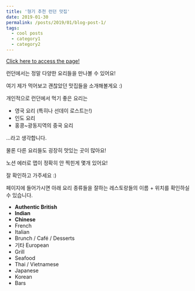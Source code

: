 ```yaml
---
title: '형기 추천 런던 맛집'
date: 2019-01-30
permalink: /posts/2019/01/blog-post-1/
tags:
  - cool posts
  - category1
  - category2
---
```


[Click here to access the page!](https://www.notion.so/49e787a8026e45d1a0041319a505aa19)

런던에서는 정말 다양한 요리들을 만나볼 수 있어요!

여기 제가 먹어보고 괜찮았던 맛집들을 소개해볼게요 :)

개인적으로 런던에서 먹기 좋은 요리는

- 영국 요리 (특히나 선데이 로스트는!)
- 인도 요리
- 홍콩~광동지역의 중국 요리

...라고 생각합니다.

물론 다른 요리들도 굉장히 맛있는 곳이 많아요!

노션 에러로 맵이 정확히 안 찍힌게 몇개 있어요!

잘 확인하고 가주세요 :) 

페이지에 들어가시면 아래 요리 종류들을 잘하는 레스토랑들의 이름 + 위치를 확인하실 수 있습니다.

- **Authentic British**
- **Indian**
- **Chinese**
- French
- Italian
- Brunch / Café / Desserts
- 기타 European
- Grill
- Seafood
- Thai / Vietnamese
- Japanese
- Korean
- Bars
